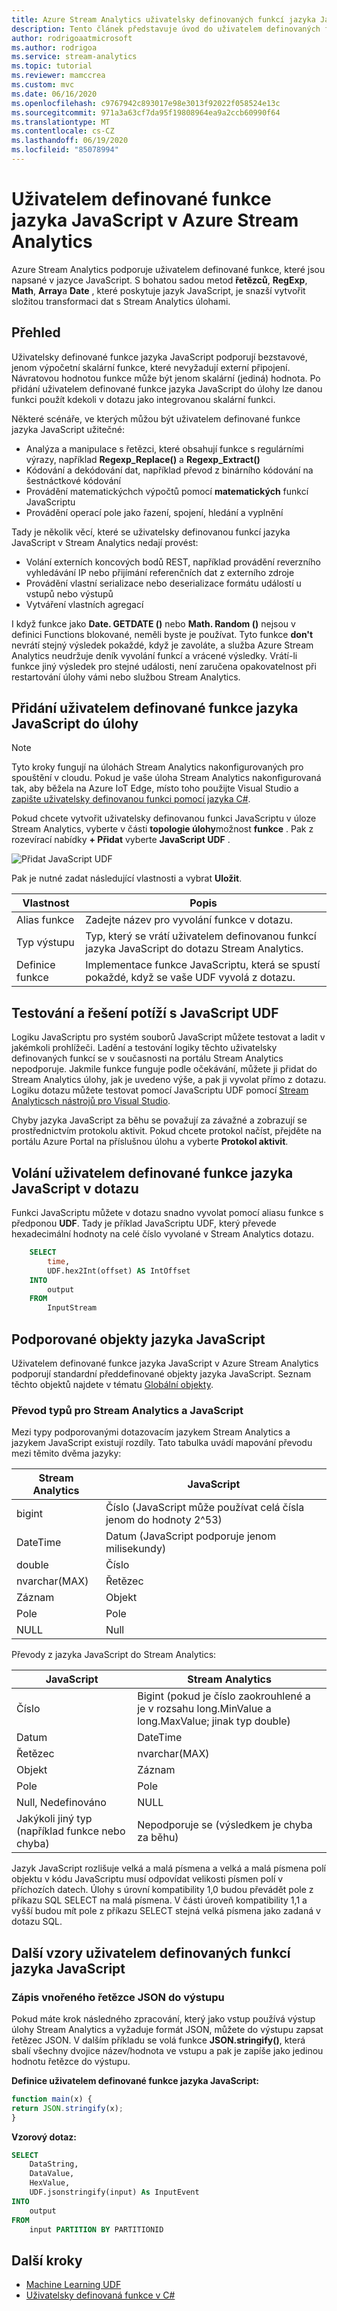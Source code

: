 ```yaml
---
title: Azure Stream Analytics uživatelsky definovaných funkcí jazyka JavaScript
description: Tento článek představuje úvod do uživatelem definovaných funkcí jazyka JavaScript v Stream Analytics.
author: rodrigoaatmicrosoft
ms.author: rodrigoa
ms.service: stream-analytics
ms.topic: tutorial
ms.reviewer: mamccrea
ms.custom: mvc
ms.date: 06/16/2020
ms.openlocfilehash: c9767942c893017e98e3013f92022f058524e13c
ms.sourcegitcommit: 971a3a63cf7da95f19808964ea9a2ccb60990f64
ms.translationtype: MT
ms.contentlocale: cs-CZ
ms.lasthandoff: 06/19/2020
ms.locfileid: "85078994"
---
```

# <a name="javascript-user-defined-functions-in-azure-stream-analytics"></a>Uživatelem definované funkce jazyka JavaScript v Azure Stream Analytics
 
Azure Stream Analytics podporuje uživatelem definované funkce, které jsou napsané v jazyce JavaScript. S bohatou sadou metod **řetězců**, **RegExp**, **Math**, **Array**a **Date** , které poskytuje jazyk JavaScript, je snazší vytvořit složitou transformaci dat s Stream Analytics úlohami.

## <a name="overview"></a>Přehled

Uživatelsky definované funkce jazyka JavaScript podporují bezstavové, jenom výpočetní skalární funkce, které nevyžadují externí připojení. Návratovou hodnotou funkce může být jenom skalární (jediná) hodnota. Po přidání uživatelem definované funkce jazyka JavaScript do úlohy lze danou funkci použít kdekoli v dotazu jako integrovanou skalární funkci.

Některé scénáře, ve kterých můžou být uživatelem definované funkce jazyka JavaScript užitečné:
* Analýza a manipulace s řetězci, které obsahují funkce s regulárními výrazy, například **Regexp_Replace()** a **Regexp_Extract()**
* Kódování a dekódování dat, například převod z binárního kódování na šestnáctkové kódování
* Provádění matematickýchch výpočtů pomocí **matematických** funkcí JavaScriptu
* Provádění operací pole jako řazení, spojení, hledání a vyplnění

Tady je několik věcí, které se uživatelsky definovanou funkcí jazyka JavaScript v Stream Analytics nedají provést:
* Volání externích koncových bodů REST, například provádění reverzního vyhledávání IP nebo přijímání referenčních dat z externího zdroje
* Provádění vlastní serializace nebo deserializace formátu událostí u vstupů nebo výstupů
* Vytváření vlastních agregací

I když funkce jako **Date. GETDATE ()** nebo **Math. Random ()** nejsou v definici Functions blokované, neměli byste je používat. Tyto funkce **don't** nevrátí stejný výsledek pokaždé, když je zavoláte, a služba Azure Stream Analytics neudržuje deník vyvolání funkcí a vrácené výsledky. Vrátí-li funkce jiný výsledek pro stejné události, není zaručena opakovatelnost při restartování úlohy vámi nebo službou Stream Analytics.

## <a name="add-a-javascript-user-defined-function-to-your-job"></a>Přidání uživatelem definované funkce jazyka JavaScript do úlohy

> [!NOTE]
> Tyto kroky fungují na úlohách Stream Analytics nakonfigurovaných pro spouštění v cloudu. Pokud je vaše úloha Stream Analytics nakonfigurovaná tak, aby běžela na Azure IoT Edge, místo toho použijte Visual Studio a [zapište uživatelsky definovanou funkci pomocí jazyka C#](stream-analytics-edge-csharp-udf.md).

Pokud chcete vytvořit uživatelsky definovanou funkci JavaScriptu v úloze Stream Analytics, vyberte v části **topologie úlohy**možnost **funkce** . Pak z rozevírací nabídky **+ Přidat** vyberte **JavaScript UDF** . 

![Přidat JavaScript UDF](./media/javascript/stream-analytics-jsudf-add.png)

Pak je nutné zadat následující vlastnosti a vybrat **Uložit**.

|Vlastnost|Popis|
|--------|-----------|
|Alias funkce|Zadejte název pro vyvolání funkce v dotazu.|
|Typ výstupu|Typ, který se vrátí uživatelem definovanou funkcí jazyka JavaScript do dotazu Stream Analytics.|
|Definice funkce|Implementace funkce JavaScriptu, která se spustí pokaždé, když se vaše UDF vyvolá z dotazu.|

## <a name="test-and-troubleshoot-javascript-udfs"></a>Testování a řešení potíží s JavaScript UDF 

Logiku JavaScriptu pro systém souborů JavaScript můžete testovat a ladit v jakémkoli prohlížeči. Ladění a testování logiky těchto uživatelsky definovaných funkcí se v současnosti na portálu Stream Analytics nepodporuje. Jakmile funkce funguje podle očekávání, můžete ji přidat do Stream Analytics úlohy, jak je uvedeno výše, a pak ji vyvolat přímo z dotazu. Logiku dotazu můžete testovat pomocí JavaScriptu UDF pomocí [Stream Analyticsch nástrojů pro Visual Studio](https://docs.microsoft.com/azure/stream-analytics/stream-analytics-tools-for-visual-studio-install).

Chyby jazyka JavaScript za běhu se považují za závažné a zobrazují se prostřednictvím protokolu aktivit. Pokud chcete protokol načíst, přejděte na portálu Azure Portal na příslušnou úlohu a vyberte **Protokol aktivit**.

## <a name="call-a-javascript-user-defined-function-in-a-query"></a>Volání uživatelem definované funkce jazyka JavaScript v dotazu

Funkci JavaScriptu můžete v dotazu snadno vyvolat pomocí aliasu funkce s předponou **UDF**. Tady je příklad JavaScriptu UDF, který převede hexadecimální hodnoty na celé číslo vyvolané v Stream Analytics dotazu.

```SQL
    SELECT
        time,
        UDF.hex2Int(offset) AS IntOffset
    INTO
        output
    FROM
        InputStream
```

## <a name="supported-javascript-objects"></a>Podporované objekty jazyka JavaScript

Uživatelem definované funkce jazyka JavaScript v Azure Stream Analytics podporují standardní předdefinované objekty jazyka JavaScript. Seznam těchto objektů najdete v tématu [Globální objekty](https://developer.mozilla.org/docs/Web/JavaScript/Reference/Global_Objects).

### <a name="stream-analytics-and-javascript-type-conversion"></a>Převod typů pro Stream Analytics a JavaScript

Mezi typy podporovanými dotazovacím jazykem Stream Analytics a jazykem JavaScript existují rozdíly. Tato tabulka uvádí mapování převodu mezi těmito dvěma jazyky:

Stream Analytics | JavaScript
--- | ---
bigint | Číslo (JavaScript může používat celá čísla jenom do hodnoty 2^53)
DateTime | Datum (JavaScript podporuje jenom milisekundy)
double | Číslo
nvarchar(MAX) | Řetězec
Záznam | Objekt
Pole | Pole
NULL | Null

Převody z jazyka JavaScript do Stream Analytics:

JavaScript | Stream Analytics
--- | ---
Číslo | Bigint (pokud je číslo zaokrouhlené a je v rozsahu long.MinValue a long.MaxValue; jinak typ double)
Datum | DateTime
Řetězec | nvarchar(MAX)
Objekt | Záznam
Pole | Pole
Null, Nedefinováno | NULL
Jakýkoli jiný typ (například funkce nebo chyba) | Nepodporuje se (výsledkem je chyba za běhu)

Jazyk JavaScript rozlišuje velká a malá písmena a velká a malá písmena polí objektu v kódu JavaScriptu musí odpovídat velikosti písmen polí v příchozích datech. Úlohy s úrovní kompatibility 1,0 budou převádět pole z příkazu SQL SELECT na malá písmena. V části úroveň kompatibility 1,1 a vyšší budou mít pole z příkazu SELECT stejná velká písmena jako zadaná v dotazu SQL.

## <a name="other-javascript-user-defined-function-patterns"></a>Další vzory uživatelem definovaných funkcí jazyka JavaScript

### <a name="write-nested-json-to-output"></a>Zápis vnořeného řetězce JSON do výstupu

Pokud máte krok následného zpracování, který jako vstup používá výstup úlohy Stream Analytics a vyžaduje formát JSON, můžete do výstupu zapsat řetězec JSON. V dalším příkladu se volá funkce **JSON.stringify()**, která sbalí všechny dvojice název/hodnota ve vstupu a pak je zapíše jako jedinou hodnotu řetězce do výstupu.

**Definice uživatelem definované funkce jazyka JavaScript:**

```javascript
function main(x) {
return JSON.stringify(x);
}
```

**Vzorový dotaz:**
```SQL
SELECT
    DataString,
    DataValue,
    HexValue,
    UDF.jsonstringify(input) As InputEvent
INTO
    output
FROM
    input PARTITION BY PARTITIONID
```

## <a name="next-steps"></a>Další kroky

* [Machine Learning UDF](https://docs.microsoft.com/azure/stream-analytics/machine-learning-udf)
* [Uživatelsky definovaná funkce v C#](https://docs.microsoft.com/azure/stream-analytics/stream-analytics-edge-csharp-udf-methods)
